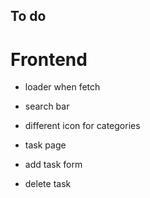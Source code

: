 ## To do

# Frontend
- loader when fetch
- search bar
- different icon for categories

- task page
- add task form
- delete task

